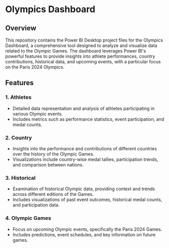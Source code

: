 # Olympics Dashboard

## Overview

This repository contains the Power BI Desktop project files for the Olympics Dashboard, a comprehensive tool designed to analyze and visualize data related to the Olympic Games. The dashboard leverages Power BI's powerful features to provide insights into athlete performances, country contributions, historical data, and upcoming events, with a particular focus on the Paris 2024 Olympics.

## Features

### 1. **Athletes**
   - Detailed data representation and analysis of athletes participating in various Olympic events.
   - Includes metrics such as performance statistics, event participation, and medal counts.

### 2. **Country**
   - Insights into the performance and contributions of different countries over the history of the Olympic Games.
   - Visualizations include country-wise medal tallies, participation trends, and comparison between nations.

### 3. **Historical**
   - Examination of historical Olympic data, providing context and trends across different editions of the Games.
   - Includes visualizations of past event outcomes, historical medal counts, and participation data.

### 4. **Olympic Games**
   - Focus on upcoming Olympic events, specifically the Paris 2024 Games.
   - Includes predictions, event schedules, and key information on future games.


